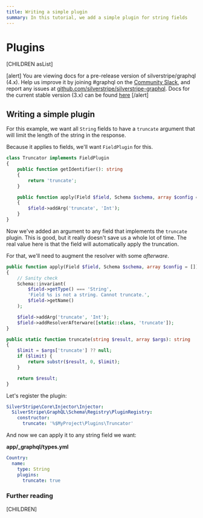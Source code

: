```yaml
---
title: Writing a simple plugin
summary: In this tutorial, we add a simple plugin for string fields
---
```


# Plugins

[CHILDREN asList]

[alert]
You are viewing docs for a pre-release version of silverstripe/graphql (4.x).
Help us improve it by joining #graphql on the [Community Slack](https://www.silverstripe.org/blog/community-slack-channel/),
and report any issues at [github.com/silverstripe/silverstripe-graphql](https://github.com/silverstripe/silverstripe-graphql). 
Docs for the current stable version (3.x) can be found
[here](https://github.com/silverstripe/silverstripe-graphql/tree/3)
[/alert]

## Writing a simple plugin

For this example, we want all `String` fields to have a `truncate` argument that will limit the length of the string
in the response.

Because it applies to fields, we'll want `FieldPlugin` for this.

```php
class Truncator implements FieldPlugin
{
    public function getIdentifier(): string
    {
        return 'truncate';
    }

    public function apply(Field $field, Schema $schema, array $config = [])
    {
        $field->addArg('truncate', 'Int');
    }
}
```

Now we've added an argument to any field that implements the `truncate` plugin. This is good, but it really
doesn't save us a whole lot of time. The real value here is that the field will automatically apply the truncation.

For that, we'll need to augment the resolver with some _afterware_.

```php
public function apply(Field $field, Schema $schema, array $config = [])
{
    // Sanity check
    Schema::invariant(
        $field->getType() === 'String',
        'Field %s is not a string. Cannot truncate.',
        $field->getName()
    );

    $field->addArg('truncate', 'Int');
    $field->addResolverAfterware([static::class, 'truncate']);
}

public static function truncate(string $result, array $args): string
{
    $limit = $args['truncate'] ?? null;
    if ($limit) {
        return substr($result, 0, $limit);
    }

    return $result;
}
```

Let's register the plugin:

```yaml
SilverStripe\Core\Injector\Injector:
  SilverStripe\GraphQL\Schema\Registry\PluginRegistry:
    constructor:
      truncate: '%$MyProject\Plugins\Truncator'
```

And now we can apply it to any string field we want:

**app/_graphql/types.yml**
```yaml
Country:
  name:
    type: String
    plugins:
      truncate: true
```

### Further reading

[CHILDREN]
